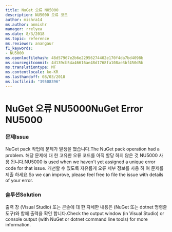 ```yaml
---
title: NuGet 오류 NU5000
description: NU5000 오류 코드
author: mishra14
ms.author: anmishr
manager: rrelyea
ms.date: 8/3/2018
ms.topic: reference
ms.reviewer: anangaur
f1_keywords:
- NU5000
ms.openlocfilehash: 48d57967e2b6e22956274402e170f4da7bd4098b
ms.sourcegitcommit: 4d139cb54a46616ae48d1768fa108ae3bf450d5b
ms.translationtype: MT
ms.contentlocale: ko-KR
ms.lasthandoff: 08/03/2018
ms.locfileid: "39508396"
---
```

# <a name="nuget-error-nu5000"></a><span data-ttu-id="2deb5-103">NuGet 오류 NU5000</span><span class="sxs-lookup"><span data-stu-id="2deb5-103">NuGet Error NU5000</span></span>

### <a name="issue"></a><span data-ttu-id="2deb5-104">문제</span><span class="sxs-lookup"><span data-stu-id="2deb5-104">Issue</span></span>

<span data-ttu-id="2deb5-105">NuGet pack 작업에 문제가 발생을 했습니다.</span><span class="sxs-lookup"><span data-stu-id="2deb5-105">The NuGet pack operation had a problem.</span></span> <span data-ttu-id="2deb5-106">해당 문제에 대 한 고유한 오류 코드를 아직 할당 하지 않은 것 NU5000 사용 됩니다.</span><span class="sxs-lookup"><span data-stu-id="2deb5-106">NU5000 is used when we haven't yet assigned a unique error code for that issue.</span></span> <span data-ttu-id="2deb5-107">개선할 수 있도록 자유롭게 오류 세부 정보를 사용 하 여 문제를 제출 하세요.</span><span class="sxs-lookup"><span data-stu-id="2deb5-107">So we can improve, please feel free to file the issue with details of your error.</span></span>


### <a name="solution"></a><span data-ttu-id="2deb5-108">솔루션</span><span class="sxs-lookup"><span data-stu-id="2deb5-108">Solution</span></span>

<span data-ttu-id="2deb5-109">출력 창 (Visual Studio) 또는 콘솔에 대 한 자세한 내용은 (NuGet 또는 dotnet 명령줄 도구)와 함께 출력을 확인 합니다.</span><span class="sxs-lookup"><span data-stu-id="2deb5-109">Check the output window (in Visual Studio) or console output (with NuGet or dotnet command line tools) for more information.</span></span>


